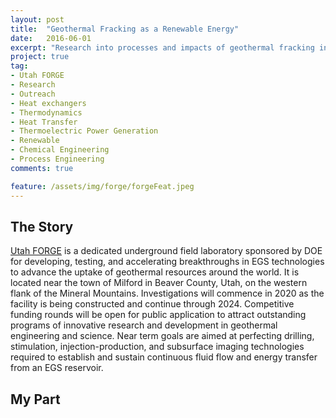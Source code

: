 ```yaml
---
layout: post
title:  "Geothermal Fracking as a Renewable Energy"
date:   2016-06-01
excerpt: "Research into processes and impacts of geothermal fracking in southern Utah"
project: true
tag:
- Utah FORGE
- Research
- Outreach
- Heat exchangers
- Thermodynamics
- Heat Transfer
- Thermoelectric Power Generation
- Renewable
- Chemical Engineering
- Process Engineering
comments: true

feature: /assets/img/forge/forgeFeat.jpeg
---
```


## The Story

<a href="https://utahforge.com/">Utah FORGE</a> is a dedicated underground field laboratory sponsored by DOE for developing, testing, and accelerating breakthroughs in EGS technologies to advance the uptake of geothermal resources around the world. It is located near the town of Milford in Beaver County, Utah, on the western flank of the Mineral Mountains. Investigations will commence in 2020 as the facility is being constructed and continue through 2024. Competitive funding rounds will be open for public application to attract outstanding programs of innovative research and development in geothermal engineering and science. Near term goals are aimed at perfecting drilling, stimulation, injection-production, and subsurface imaging technologies required to establish and sustain continuous fluid flow and energy transfer from an EGS reservoir.

## My Part


